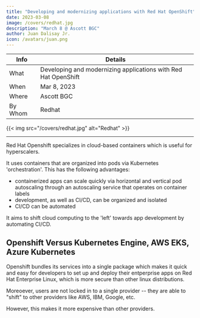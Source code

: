 ```yaml
---
title: "Developing and modernizing applications with Red Hat OpenShift"
date: 2023-03-08
image: /covers/redhat.jpg
description: "March 8 @ Ascott BGC"
author: Juan Dalisay Jr.
icon: /avatars/juan.png
---
```




Info | Details 
--- | ---
What | Developing and modernizing applications with Red Hat OpenShift
When | Mar 8, 2023
Where | Ascott BGC
By Whom | Redhat

{{< img src="/covers/redhat.jpg" alt="Redhat" >}}

---



<!-- Alibabacloud, huawei cloud, azure, AWS, Google, Red Hat -->

Red Hat Openshift specializes in cloud-based containers which is useful for hyperscalers. 

It uses containers that are organized into pods via Kubernetes 'orchestration'. This has the following advantages:
- containerized apps can scale quickly via horizontal and vertical pod autoscaling through an autoscaling service that operates on container labels
- development, as well as CI/CD, can be organized and isolated 
- CI/CD can be automated

It aims to shift cloud computing to the 'left' towards app development by automating CI/CD.


## Openshift Versus Kubernetes Engine, AWS EKS, Azure Kubernetes

Openshift bundles its services into a single package which makes it quick and easy for developers to set up and deploy their entperprise apps on Red Hat Enterprise Linux, which is more secure than other linux distributions. 

Moreoever, users are not locked in to a single provider -- they are able to "shift" to other providers like AWS, IBM, Google, etc. 

However, this makes it more expensive than other providers.   


<!-- Advanced Cluster Security (ACS) -->


<!-- Env Sus Goals

Martin Lee

Value Chain Creation remove those that do not add value -->


<!-- kuberneres dirfeb autoscaler  -->


<!-- kepler kubernetes efficient power lelvel  -->

<!-- Red Hat suggests using its Core OS which has the needed Security certifications. -->


<!-- App:
Ci CD
real time observability 

CONTAINERS NO VENDOR LOCKIN -->

<!-- Loius Concepcion Devops Lead Union Bank

infrastructure as code -->

<!-- DevSecOps 

GitOps (CD CD)



## Cloud Native Development

GitOps 

jenkins = kubernetes 

kubectl = deploys containers 

ArgoCD Red Hat GitOps CD for Kubernrtes

--

replication controllers and replica sets scale the pods and containers 

redhat creates a loadbalancing service that coordinates pods through labels

data is ephemoral unless made persistent needs storage class and storage drivers  -->


<!-- https://get-a-username-dev-guides.apps.cluster-6slq4.sandbox1592.opentlc.com/request-account -->

<!-- The MachineSet defines a desired state for a set of Machine objects. When using IPI installations, then, there is an Operator whose job it is to make sure that there is actually an underlying instance for each Machine and, finally, that every Machine becomes a Node. -->